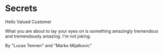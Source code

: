 Secrets
=======
Hello Valued Customer

What you are about to lay your eyes on is something amazingly tremendous and tremendously amazing. 
I'm not joking.

By "Lucas Tennen" and "Marko Mijalkovic" 
